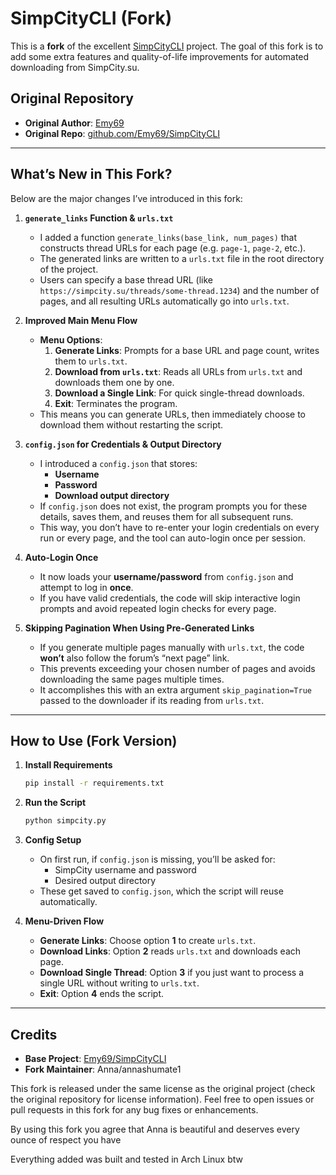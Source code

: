 # SimpCityCLI (Fork)

This is a **fork** of the excellent [SimpCityCLI](https://github.com/Emy69/SimpCityCLI) project. The goal of this fork is to add some extra features and quality-of-life improvements for automated downloading from SimpCity.su.

## Original Repository

- **Original Author**: [Emy69](https://github.com/Emy69)
- **Original Repo**: [github.com/Emy69/SimpCityCLI](https://github.com/Emy69/SimpCityCLI)

---

## What’s New in This Fork?

Below are the major changes I’ve introduced in this fork:

1. **`generate_links` Function & `urls.txt`**  
   - I added a function `generate_links(base_link, num_pages)` that constructs thread URLs for each page (e.g. `page-1`, `page-2`, etc.).  
   - The generated links are written to a `urls.txt` file in the root directory of the project.  
   - Users can specify a base thread URL (like `https://simpcity.su/threads/some-thread.1234`) and the number of pages, and all resulting URLs automatically go into `urls.txt`.

2. **Improved Main Menu Flow**  
   - **Menu Options**:
     1. **Generate Links**: Prompts for a base URL and page count, writes them to `urls.txt`.  
     2. **Download from `urls.txt`**: Reads all URLs from `urls.txt` and downloads them one by one.  
     3. **Download a Single Link**: For quick single-thread downloads.  
     4. **Exit**: Terminates the program.  
   - This means you can generate URLs, then immediately choose to download them without restarting the script.

3. **`config.json` for Credentials & Output Directory**  
   - I introduced a `config.json` that stores:
     - **Username**  
     - **Password**  
     - **Download output directory**  
   - If `config.json` does not exist, the program prompts you for these details, saves them, and reuses them for all subsequent runs.  
   - This way, you don’t have to re-enter your login credentials on every run or every page, and the tool can auto-login once per session.

4. **Auto-Login Once**  
   - It now loads your **username/password** from `config.json` and attempt to log in **once**.  
   - If you have valid credentials, the code will skip interactive login prompts and avoid repeated login checks for every page.

5. **Skipping Pagination When Using Pre-Generated Links**  
   - If you generate multiple pages manually with `urls.txt`, the code **won’t** also follow the forum’s “next page” link.  
   - This prevents exceeding your chosen number of pages and avoids downloading the same pages multiple times.  
   - It accomplishes this with an extra argument `skip_pagination=True` passed to the downloader if its reading from `urls.txt`.

---

## How to Use (Fork Version)

1. **Install Requirements**  
   ```bash
   pip install -r requirements.txt
   ```
2. **Run the Script**  
   ```bash
   python simpcity.py
   ```
3. **Config Setup**  
   - On first run, if `config.json` is missing, you’ll be asked for:
     - SimpCity username and password
     - Desired output directory  
   - These get saved to `config.json`, which the script will reuse automatically.

4. **Menu-Driven Flow**  
   - **Generate Links**: Choose option **1** to create `urls.txt`.  
   - **Download Links**: Option **2** reads `urls.txt` and downloads each page.  
   - **Download Single Thread**: Option **3** if you just want to process a single URL without writing to `urls.txt`.  
   - **Exit**: Option **4** ends the script.

---

## Credits

- **Base Project**: [Emy69/SimpCityCLI](https://github.com/Emy69/SimpCityCLI)  
- **Fork Maintainer**: Anna/annashumate1

This fork is released under the same license as the original project (check the original repository for license information). Feel free to open issues or pull requests in this fork for any bug fixes or enhancements.



By using this fork you agree that Anna is beautiful and deserves every ounce of respect you have


Everything added was built and tested in Arch Linux btw
